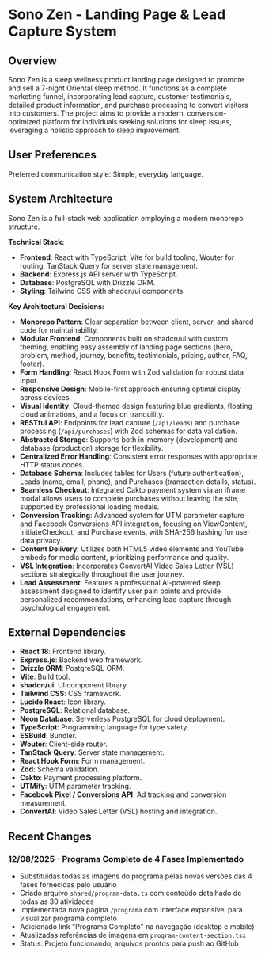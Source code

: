 # Sono Zen - Landing Page & Lead Capture System

## Overview
Sono Zen is a sleep wellness product landing page designed to promote and sell a 7-night Oriental sleep method. It functions as a complete marketing funnel, incorporating lead capture, customer testimonials, detailed product information, and purchase processing to convert visitors into customers. The project aims to provide a modern, conversion-optimized platform for individuals seeking solutions for sleep issues, leveraging a holistic approach to sleep improvement.

## User Preferences
Preferred communication style: Simple, everyday language.

## System Architecture
Sono Zen is a full-stack web application employing a modern monorepo structure.

**Technical Stack:**
- **Frontend**: React with TypeScript, Vite for build tooling, Wouter for routing, TanStack Query for server state management.
- **Backend**: Express.js API server with TypeScript.
- **Database**: PostgreSQL with Drizzle ORM.
- **Styling**: Tailwind CSS with shadcn/ui components.

**Key Architectural Decisions:**
- **Monorepo Pattern**: Clear separation between client, server, and shared code for maintainability.
- **Modular Frontend**: Components built on shadcn/ui with custom theming, enabling easy assembly of landing page sections (hero, problem, method, journey, benefits, testimonials, pricing, author, FAQ, footer).
- **Form Handling**: React Hook Form with Zod validation for robust data input.
- **Responsive Design**: Mobile-first approach ensuring optimal display across devices.
- **Visual Identity**: Cloud-themed design featuring blue gradients, floating cloud animations, and a focus on tranquility.
- **RESTful API**: Endpoints for lead capture (`/api/leads`) and purchase processing (`/api/purchases`) with Zod schemas for data validation.
- **Abstracted Storage**: Supports both in-memory (development) and database (production) storage for flexibility.
- **Centralized Error Handling**: Consistent error responses with appropriate HTTP status codes.
- **Database Schema**: Includes tables for Users (future authentication), Leads (name, email, phone), and Purchases (transaction details, status).
- **Seamless Checkout**: Integrated Cakto payment system via an iframe modal allows users to complete purchases without leaving the site, supported by professional loading modals.
- **Conversion Tracking**: Advanced system for UTM parameter capture and Facebook Conversions API integration, focusing on ViewContent, InitiateCheckout, and Purchase events, with SHA-256 hashing for user data privacy.
- **Content Delivery**: Utilizes both HTML5 video elements and YouTube embeds for media content, prioritizing performance and quality.
- **VSL Integration**: Incorporates ConvertAI Video Sales Letter (VSL) sections strategically throughout the user journey.
- **Lead Assessment**: Features a professional AI-powered sleep assessment designed to identify user pain points and provide personalized recommendations, enhancing lead capture through psychological engagement.

## External Dependencies
- **React 18**: Frontend library.
- **Express.js**: Backend web framework.
- **Drizzle ORM**: PostgreSQL ORM.
- **Vite**: Build tool.
- **shadcn/ui**: UI component library.
- **Tailwind CSS**: CSS framework.
- **Lucide React**: Icon library.
- **PostgreSQL**: Relational database.
- **Neon Database**: Serverless PostgreSQL for cloud deployment.
- **TypeScript**: Programming language for type safety.
- **ESBuild**: Bundler.
- **Wouter**: Client-side router.
- **TanStack Query**: Server state management.
- **React Hook Form**: Form management.
- **Zod**: Schema validation.
- **Cakto**: Payment processing platform.
- **UTMify**: UTM parameter tracking.
- **Facebook Pixel / Conversions API**: Ad tracking and conversion measurement.
- **ConvertAI**: Video Sales Letter (VSL) hosting and integration.

## Recent Changes

### 12/08/2025 - Programa Completo de 4 Fases Implementado
- Substituídas todas as imagens do programa pelas novas versões das 4 fases fornecidas pelo usuário
- Criado arquivo `shared/program-data.ts` com conteúdo detalhado de todas as 30 atividades
- Implementada nova página `/programa` com interface expansível para visualizar programa completo
- Adicionado link "Programa Completo" na navegação (desktop e mobile)
- Atualizadas referências de imagens em `program-content-section.tsx`
- Status: Projeto funcionando, arquivos prontos para push ao GitHub